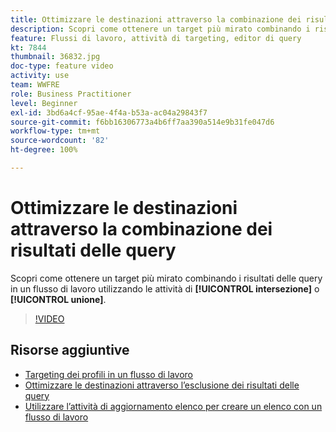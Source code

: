 ```yaml
---
title: Ottimizzare le destinazioni attraverso la combinazione dei risultati delle query
description: Scopri come ottenere un target più mirato combinando i risultati delle query in un flusso di lavoro utilizzando le attività di intersezione o di unione.
feature: Flussi di lavoro, attività di targeting, editor di query
kt: 7844
thumbnail: 36832.jpg
doc-type: feature video
activity: use
team: WWFRE
role: Business Practitioner
level: Beginner
exl-id: 3bd6a4cf-95ae-4f4a-b53a-ac04a29843f7
source-git-commit: f6bb16306773a4b6ff7aa390a514e9b31fe047d6
workflow-type: tm+mt
source-wordcount: '82'
ht-degree: 100%

---
```


# Ottimizzare le destinazioni attraverso la combinazione dei risultati delle query

Scopri come ottenere un target più mirato combinando i risultati delle query in un flusso di lavoro utilizzando le attività di **[!UICONTROL intersezione]** o **[!UICONTROL unione]**.

>[!VIDEO](https://video.tv.adobe.com/v/36832?quality=12)

## Risorse aggiuntive

* [Targeting dei profili in un flusso di lavoro](/help/profile-management/target-profiles-in-a-workflow.md)
* [Ottimizzare le destinazioni attraverso l’esclusione dei risultati delle query](/help/process-management/refine-targets-by-excluding-query-results.md)
* [Utilizzare l’attività di aggiornamento elenco per creare un elenco con un flusso di lavoro](/help/process-management/use-the-update-list-activity.md)
